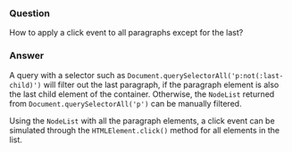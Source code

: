 ### Question

How to apply a click event to all paragraphs except for the last?

### Answer

A query with a selector such as `Document.querySelectorAll('p:not(:last-child)')` will filter out the last paragraph, if the paragraph element is also the last child element of the container. Otherwise, the `NodeList` returned from `Document.querySelectorAll('p')` can be manually filtered.

Using the `NodeList` with all the paragraph elements, a click event can be simulated through the `HTMLElement.click()` method for all elements in the list.